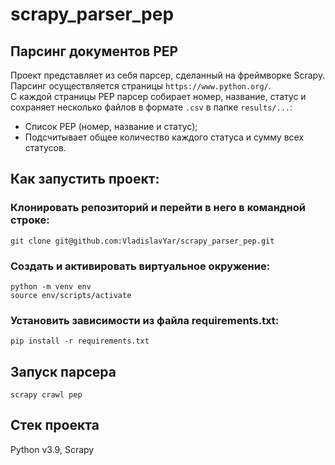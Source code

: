 # scrapy_parser_pep

## Парсинг документов PEP
Проект представляет из себя парсер, сделанный на фреймворке Scrapy.    
Парсинг осуществляется страницы `https://www.python.org/`.    
С каждой страницы PEP парсер собирает номер, название, статус и сохраняет
несколько файлов в формате `.csv` в папке `results/...`:
- Список PEP (номер, название и статус);
- Подсчитывает общее количество каждого статуса и сумму всех статусов.

## Как запустить проект:
### Клонировать репозиторий и перейти в него в командной строке:
```
git clone git@github.com:VladislavYar/scrapy_parser_pep.git
```

### Создать и активировать виртуальное окружение:
```
python -m venv env
source env/scripts/activate
```

### Установить зависимости из файла requirements.txt:
```
pip install -r requirements.txt
```

## Запуск парсера
```
scrapy crawl pep
```

## Cтек проекта
Python v3.9, Scrapy
